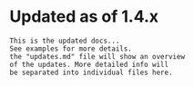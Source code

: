 # Updated as of 1.4.x

    This is the updated docs...
    See examples for more details.
    the "updates.md" file will show an overview
    of the updates. More detailed info will
    be separated into individual files here.